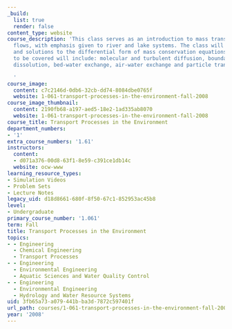 ```yaml
---
_build:
  list: true
  render: false
content_type: website
course_description: 'This class serves as an introduction to mass transport in environmental
  flows, with emphasis given to river and lake systems. The class will cover the derivation
  and solutions to the differential form of mass conservation equations. Class topics
  to be covered will include: molecular and turbulent diffusion, boundary layers,
  dissolution, bed-water exchange, air-water exchange and particle transport.

  '
course_image:
  content: c7c2146d-0db6-32cb-dd74-8084dbe0765f
  website: 1-061-transport-processes-in-the-environment-fall-2008
course_image_thumbnail:
  content: 2190fb68-a197-aed5-18e2-1ad335ab8070
  website: 1-061-transport-processes-in-the-environment-fall-2008
course_title: Transport Processes in the Environment
department_numbers:
- '1'
extra_course_numbers: '1.61'
instructors:
  content:
  - d071a376-00d8-63f1-8e59-c391ce1db14c
  website: ocw-www
learning_resource_types:
- Simulation Videos
- Problem Sets
- Lecture Notes
legacy_uid: d18d8661-680f-8f50-67c1-852953ac45b8
level:
- Undergraduate
primary_course_number: '1.061'
term: Fall
title: Transport Processes in the Environment
topics:
- - Engineering
  - Chemical Engineering
  - Transport Processes
- - Engineering
  - Environmental Engineering
  - Aquatic Sciences and Water Quality Control
- - Engineering
  - Environmental Engineering
  - Hydrology and Water Resource Systems
uid: 3fb65a73-a079-441b-ba3d-7872c597401f
url_path: courses/1-061-transport-processes-in-the-environment-fall-2008
year: '2008'
---
```

